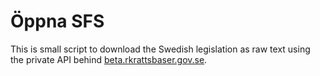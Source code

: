 # Öppna SFS

This is small script to download the Swedish legislation as raw text using the private API behind [beta.rkrattsbaser.gov.se](https://beta.rkrattsbaser.gov.se).
